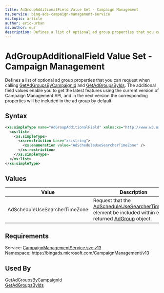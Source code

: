 ```yaml
---
title: AdGroupAdditionalField Value Set - Campaign Management
ms.service: bing-ads-campaign-management-service
ms.topic: article
author: eric-urban
ms.author: eur
description: Defines a list of optional ad group properties that you can request when calling GetAdGroupsByCampaignId and GetAdGroupsByIds.
---
```

# AdGroupAdditionalField Value Set - Campaign Management
Defines a list of optional ad group properties that you can request when calling [GetAdGroupsByCampaignId](getadgroupsbycampaignid.md) and [GetAdGroupsByIds](getadgroupsbyids.md). The additional field values enable you to get the latest features using the current version of Campaign Management API, and in the next version the corresponding properties will be included in the ad group by default. 

## Syntax
```xml
<xs:simpleType name="AdGroupAdditionalField" xmlns:xs="http://www.w3.org/2001/XMLSchema">
  <xs:list>
    <xs:simpleType>
      <xs:restriction base="xs:string">
        <xs:enumeration value="AdScheduleUseSearcherTimeZone" />
      </xs:restriction>
    </xs:simpleType>
  </xs:list>
</xs:simpleType>
```

## <a name="values"></a>Values

|Value|Description|
|-----------|---------------|
|<a name="adscheduleusesearchertimezone"></a>AdScheduleUseSearcherTimeZone|Request that the [AdScheduleUseSearcherTimeZone](adgroup.md#adscheduleusesearchertimezone) element be included within each returned [AdGroup](adgroup.md) object.|

## Requirements
Service: [CampaignManagementService.svc v13](https://campaign.api.bingads.microsoft.com/Api/Advertiser/CampaignManagement/v13/CampaignManagementService.svc)  
Namespace: https\://bingads.microsoft.com/CampaignManagement/v13  

## Used By
[GetAdGroupsByCampaignId](getadgroupsbycampaignid.md)  
[GetAdGroupsByIds](getadgroupsbyids.md)  
